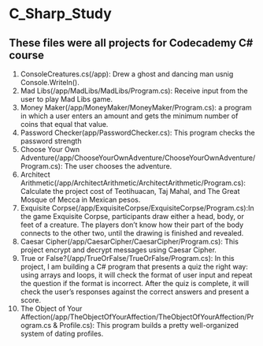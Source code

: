 # C_Sharp_Study

## These files were all projects for Codecademy C# course

1. ConsoleCreatures.cs(/app): Drew a ghost and dancing man usnig Console.Writeln().
2. Mad Libs(/app/MadLibs/MadLibs/Program.cs): Receive input from the user to play Mad Libs game.
3. Money Maker(/app/MoneyMaker/MoneyMaker/Program.cs): a program in which a user enters an amount and 
gets the minimum number of coins that equal that value.
4. Password Checker(app/PasswordChecker.cs): This program checks the 
password strength
5. Choose Your Own 
Adventure(/app/ChooseYourOwnAdventure/ChooseYourOwnAdventure/Program.cs):
The user chooses the adventure.
6. Architect 
Arithmetic(/app/ArchitectArithmetic/ArchitectArithmetic/Program.cs): 
Calculate the project cost of Teotihuacan, Taj Mahal, and The Great Mosque 
of Mecca in Mexican pesos.
7. Exquisite 
Corpse(/app/ExquisiteCorpse/ExquisiteCorpse/Program.cs):In the game 
Exquisite Corpse, participants draw either a head, body, or feet of a 
creature. The players don’t know how their part of the body connects to 
the other two, until the drawing is finished and revealed.
8. Caesar Cipher(/app/CaesarCipher/CaesarCipher/Program.cs): This project 
encrypt and decrypt messages using Caesar Cipher.
9. True or False?(/app/TrueOrFalse/TrueOrFalse/Program.cs): In this 
project, I am building a C# program that presents a quiz the right way: 
using arrays and loops, it will check the format of user input and repeat 
the question if the format is incorrect. After the quiz is complete, it 
will check the user’s responses against the correct answers and present a 
score.
10. The Object of Your 
Affection(/app/TheObjectOfYourAffection/TheObjectOfYourAffection/Program.cs 
& Profile.cs): This program builds a pretty well-organized system of 
dating profiles.
